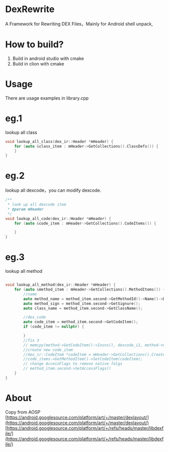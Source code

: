 # DexRewrite
A Framework for Rewriting DEX Files，Mainly for Android shell unpack,
# How to build?
1. Build in android studio with cmake
2. Build in clion with cmake
# Usage
There are usage examples in library.cpp
# eg.1
lookup all class

```c++
void lookup_all_class(dex_ir::Header *mHeader) {
    for (auto &class_item : mHeader->GetCollections().ClassDefs()) {
    }
}
```

# eg.2
lookup all dexcode，you can modify dexcode.

```c++
/**
 * look up all dexcode item
 * @param mHeader
 */
void lookup_all_code(dex_ir::Header *mHeader) {
    for (auto &code_item : mHeader->GetCollections().CodeItems()) {

    }
}

```

# eg.3
lookup all method

```c++

void lookup_all_method(dex_ir::Header *mHeader) {
    for (auto &method_item : mHeader->GetCollections().MethodItems()) {
        //name
        auto method_name = method_item.second->GetMethodId()->Name()->Data();
        auto method_sign = method_item.second->GetSignure();
        auto class_name = method_item.second->GetClassName();

        //dex_code
        auto code_item = method_item.second->GetCodeItem();
        if (code_item != nullptr) {

        }
        //fix 3
        // memcpy(method->GetCodeItem()->Insns(), dexcode_i1, method->GetCodeItem()->InsnsSize() * 2);
        //create new code_item
        //dex_ir::CodeItem *codeItem = mHeader->GetCollections().CreateCodeItem(*mDexFile.get(),reinterpret_cast<uint8_t *>(dexCode),index,code_items->GetMethodItem()->GetMethodId()->GetIndex());
        //code_items->GetMethodItem()->SetCodeItem(codeItem);
        // change AccessFlags to remove native falgs
        // method_item.second->SetAccessFlags()
    }
}

```
# About
Copy from AOSP
[https://android.googlesource.com/platform/art/+/master/dexlayout/](https://android.googlesource.com/platform/art/+/master/dexlayout/)
[https://android.googlesource.com/platform/art/+/refs/heads/master/libdexfile/](https://android.googlesource.com/platform/art/+/refs/heads/master/libdexfile/)
